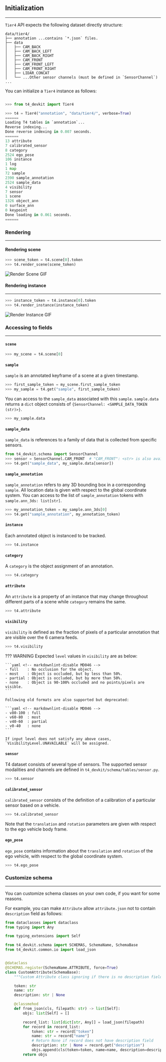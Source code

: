 ## Initialization

---

`Tier4` API expects the following dataset directly structure:

```shell
data/tier4/
├── annotation ...contains `*.json` files.
├── data
│   ├── CAM_BACK
│   ├── CAM_BACK_LEFT
│   ├── CAM_BACK_RIGHT
│   ├── CAM_FRONT
│   ├── CAM_FRONT_LEFT
│   ├── CAM_FRONT_RIGHT
│   ├── LIDAR_CONCAT
│   └── ...Other sensor channels (must be defined in `SensorChannel`)
...
```

You can initialize a `Tier4` instance as follows:

```python

>>> from t4_devkit import Tier4

>>> t4 = Tier4("annotation", "data/tier4/", verbose=True)
======
Loading T4 tables in `annotation`...
Reverse indexing...
Done reverse indexing in 0.007 seconds.
======
13 attribute
7 calibrated_sensor
8 category
2524 ego_pose
106 instance
1 log
1 map
72 sample
2390 sample_annotation
2524 sample_data
4 visibility
7 sensor
1 scene
1326 object_ann
0 surface_ann
0 keypoint
Done loading in 0.061 seconds.
======
```

### Rendering

---

#### Rendering scene

```python
>>> scene_token = t4.scene[0].token
>>> t4.render_scene(scene_token)
```

![Render Scene GIF](./assets/render_scene.gif)

#### Rendering instance

---

```python
>>> instance_token = t4.instance[0].token
>>> t4.render_instance(instance_token)
```

![Render Instance GIF](./assets/render_instance.gif)

### Accessing to fields

---

#### `scene`

```python
>>> my_scene = t4.scene[0]
```

#### `sample`

`sample` is an annotated keyframe of a scene at a given timestamp.

```python
>>> first_sample_token = my_scene.first_sample_token
>>> my_sample = t4.get("sample", first_sample_token)
```

You can access to the `sample_data` associated with this `sample`.
`sample.data` returns a `dict` object consists of `{SensorChannel: <SAMPLE_DATA_TOKEN (str)>}`.

```python
>>> my_sample.data
```

#### `sample_data`

`sample_data` is references to a family of data that is collected from specific sensors.

```python
from t4_devkit.schema import SensorChannel
>>> sensor = SensorChannel.CAM_FRONT  # "CAM_FRONT": <str> is also available
>>> t4.get("sample_data", my_sample.data[sensor])
```

#### `sample_annotation`

`sample_annotation` refers to any 3D bounding box in a corresponding `sample`.
All location data is given with respect to the global coordinate system.
You can access to the list of `sample_annotation` tokens with `sample.ann_3ds: list[str]`.

```python
>>> my_annotation_token = my_sample.ann_3ds[0]
>>> t4.get("sample_annotation", my_annotation_token)
```

#### `instance`

Each annotated object is instanced to be tracked.

```python
>>> t4.instance
```

#### `category`

A `category` is the object assignment of an annotation.

```python
>>> t4.category
```

#### `attribute`

An `attribute` is a property of an instance that may change throughout different parts of a scene while `category` remains the same.

```python
>>> t4.attribute
```

#### `visibility`

`visibility` is defined as the fraction of pixels of a particular annotation that are visible over the 6 camera feeds.

```python
>>> t4.visibility
```

<!-- prettier-ignore-start -->
??? WARNING
    Expected `level` values in `visibility` are as below:

    ```yaml <!-- markdownlint-disable MD046 -->
    - full    : No occlusion for the object.
    - most    : Object is occluded, but by less than 50%.
    - partial : Object is occluded, but by more than 50%.
    - none    : Object is 90-100% occluded and no points/pixels are visible.
    ```

    Following old formats are also supported but deprecated:

    ```yaml <!-- markdownlint-disable MD046 -->
    - v80-100 : full
    - v60-80  : most
    - v40-60  : partial
    - v0-40   : none
    ```

    If input level does not satisfy any above cases, `VisibilityLevel.UNAVAILABLE` will be assigned.

<!-- markdownlint-ignore-end -->
<!-- prettier-ignore-end -->

#### `sensor`

T4 dataset consists of several type of sensors.
The supported sensor modalities and channels are defined in `t4_devkit/schema/tables/sensor.py`.

```python
>>> t4.sensor
```

#### `calibrated_sensor`

`calibrated_sensor` consists of the definition of a calibration of a particular sensor based on a vehicle.

```python
>>> t4.calibrated_sensor
```

Note that the `translation` and `rotation` parameters are given with respect to the ego vehicle body frame.

#### `ego_pose`

`ego_pose` contains information about the `translation` and `rotation` of the ego vehicle, with respect to the global coordinate system.

```python
>>> t4.ego_pose
```

### Customize schema

---

You can customize schema classes on your own code, if you want for some reasons.

For example, you can make `Attribute` allow `attribute.json` not to contain `description` field as follows:

```python title="custom_attribute.py"
from dataclasses import dataclass
from typing import Any

from typing_extensions import Self

from t4_devkit.schema import SCHEMAS, SchemaName, SchemaBase
from t4_devkit.common.io import load_json


@dataclass
@SCHEMAS.register(SchemaName.ATTRIBUTE, force=True)
class CustomAttribute(SchemaBase):
    """Custom Attribute class ignoring if there is no description field."""

    token: str
    name: str
    description: str | None

    @classmehod
    def from_json(cls, filepath: str) -> list[Self]:
        objs: list[Self] = []

        record_list: list[dict[str, Any]] = load_json(filepath)
        for record in record_list:
            token: str = record["token"]
            name: str = record["name"]
            # Return None if record does not have description field
            description: str | None = record.get("description")
            objs.append(cls(token=token, name=name, description=description))
        return objs
```
